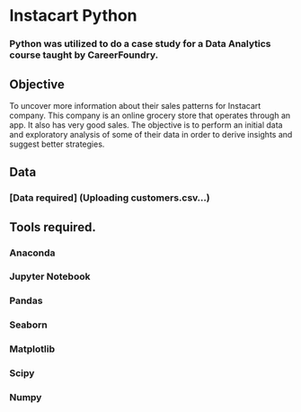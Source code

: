 # Instacart Python

### Python was utilized to do a case study for a Data Analytics course taught by CareerFoundry.

## Objective
To uncover more information about their sales patterns for Instacart company. This company is an online grocery store that operates through an app. It also has very good sales. The objective is to perform an initial data and exploratory analysis of some of their data in order to derive insights and suggest better strategies.

## Data

### [Data required] (Uploading customers.csv…)

## Tools required.

### Anaconda
### Jupyter Notebook
### Pandas
### Seaborn
### Matplotlib
### Scipy
### Numpy
